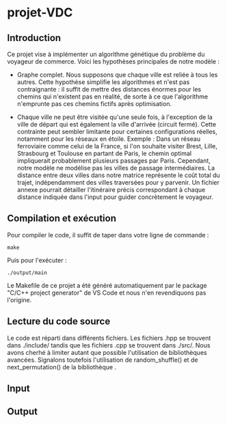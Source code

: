 # projet-VDC

## Introduction

Ce projet vise à implémenter un algorithme génétique du problème du voyageur de commerce. Voici les hypothèses principales de notre modèle :

- Graphe complet. Nous supposons que chaque ville est reliée à tous les autres. Cette hypothèse simplifie les algorithmes et n'est pas contraignante : il suffit de mettre des distances énormes pour les chemins qui n'existent pas en réalité, de sorte à ce que l'algorithme n'emprunte pas ces chemins fictifs après optimisation.
  
- Chaque ville ne peut être visitée qu'une seule fois, à l'exception de la ville de départ qui est également la ville d'arrivée (circuit fermé). Cette contrainte peut sembler limitante pour certaines configurations réelles, notamment pour les réseaux en étoile. Exemple : Dans un réseau ferroviaire comme celui de la France, si l'on souhaite visiter Brest, Lille, Strasbourg et Toulouse en partant de Paris, le chemin optimal impliquerait probablement plusieurs passages par Paris. Cependant, notre modèle ne modélise pas les villes de passage intermédiaires. La distance entre deux villes dans notre matrice représente le coût total du trajet, indépendamment des villes traversées pour y parvenir. Un fichier annexe pourrait détailler l'itinéraire précis correspondant à chaque distance indiquée dans l'input pour guider concrètement le voyageur.


## Compilation et exécution

Pour compiler le code, il suffit de taper dans votre ligne de commande : 
```
make
```

Puis pour l'exécuter : 

```
./output/main
```

Le Makefile de ce projet a été généré automatiquement par le package "C/C++ project generator" de VS Code et nous n'en revendiquons pas l'origine.

## Lecture du code source

Le code est réparti dans différents fichiers. Les fichiers .hpp se trouvent dans ./include/ tandis que les fichiers .cpp se trouvent dans ./src/.
Nous avons cherhé à limiter autant que possible l'utilisation de bibliothèques avancées. Signalons toutefois l'utilisation de random_shuffle() et de next_permutation() de la bibliothèque <algorithm>.

## Input 

## Output

